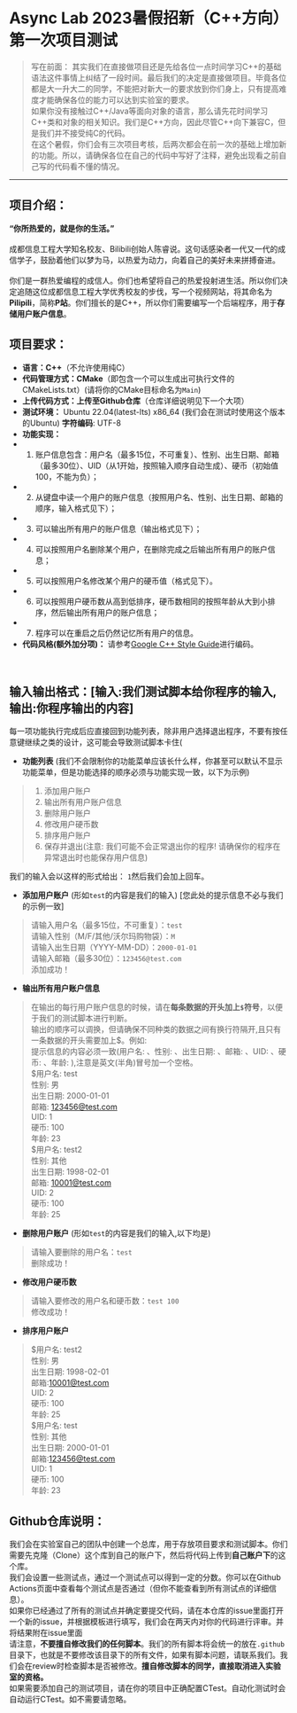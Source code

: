 # Async Lab 2023暑假招新（C++方向）第一次项目测试
> 写在前面：
> 其实我们在直接做项目还是先给各位一点时间学习C++的基础语法这件事情上纠结了一段时间。最后我们的决定是直接做项目。毕竟各位都是大一升大二的同学，不能把对新大一的要求放到你们身上，只有提高难度才能确保各位的能力可以达到实验室的要求。<br>
> 如果你没有接触过C++/Java等面向对象的语言，那么请先花时间学习C++类和对象的相关知识。我们是C++方向，因此尽管C++向下兼容C，但是我们并不接受纯C的代码。<br>
> 在这个暑假，你们会有三次项目考核，后两次都会在前一次的基础上增加新的功能。所以，请确保各位在自己的代码中写好了注释，避免出现看之前自己写的代码看不懂的情况。
***
## 项目介绍：
**“你所热爱的，就是你的生活。”**<br><br>
成都信息工程大学知名校友、Bilibili创始人陈睿说。这句话感染者一代又一代的成信学子，鼓励着他们以梦为马，以热爱为动力，向着自己的美好未来拼搏奋进。<br><br>
你们是一群热爱编程的成信人。你们也希望将自己的热爱投射进生活。所以你们决定追随这位成都信息工程大学优秀校友的步伐，写一个视频网站，将其命名为**Pilipili**，简称**P站**。你们擅长的是C++，所以你们需要编写一个后端程序，用于**存储用户账户信息**。

## 项目要求：
- **语言：C++**（不允许使用纯C）
- **代码管理方式：CMake**（即包含一个可以生成出可执行文件的CMakeLists.txt）(请将你的CMake目标命名为`Main`)  
- **上传代码方式：上传至Github仓库**（仓库详细说明见下一个大项）
- **测试环境：** Ubuntu 22.04(latest-lts) x86_64 (我们会在测试时使用这个版本的Ubuntu)  **字符编码**: UTF-8
- **功能实现：**
- 1. 账户信息包含：用户名（最多15位，不可重复）、性别、出生日期、邮箱（最多30位）、UID（从1开始，按照输入顺序自动生成）、硬币（初始值100，不能为负）；
- 2. 从键盘中读一个用户的账户信息（按照用户名、性别、出生日期、邮箱的顺序，输入格式见下）；
- 3. 可以输出所有用户的账户信息（输出格式见下）；
- 4. 可以按照用户名删除某个用户，在删除完成之后输出所有用户的账户信息；
- 5. 可以按照用户名修改某个用户的硬币值（格式见下）。
- 6. 可以按照用户硬币数从高到低排序，硬币数相同的按照年龄从大到小排序，然后输出所有用户的账户信息；
- 7. 程序可以在重启之后仍然记忆所有用户的信息。
- **代码风格(额外加分项)：** 请参考[Google C++ Style Guide](https://google.github.io/styleguide/cppguide.html)进行编码。  

<br>  

## 输入输出格式：[输入:我们测试脚本给你程序的输入,输出:你程序输出的内容] <BR>
每一项功能执行完成后应直接回到功能列表，除非用户选择退出程序，不要有按任意键继续之类的设计，这可能会导致测试脚本卡住( <br>
- **功能列表**  (我们不会限制你的功能菜单应该长什么样，你甚至可以默认不显示功能菜单，但是功能选择的顺序必须与功能实现一致，以下为示例)
> 1. 添加用户账户
> 2. 输出所有用户账户信息
> 3. 删除用户账户
> 4. 修改用户硬币数
> 5. 排序用户账户
> 6. 保存并退出(注意: 我们可能不会正常退出你的程序! 请确保你的程序在异常退出时也能保存用户信息) <br> 

  我们的输入会以这样的形式给出： `1`然后我们会加上回车。
- **添加用户账户** (形如`test`的内容是我们的输入) [您此处的提示信息不必与我们的示例一致]
> 请输入用户名（最多15位，不可重复）：`test`<br>
> 请输入性别（M/F/其他/沃尔玛购物袋）：`M`<br>
> 请输入出生日期（YYYY-MM-DD）：`2000-01-01`<br>
> 请输入邮箱（最多30位）：`123456@test.com`<br>
> 添加成功！<br>
- **输出所有用户账户信息**
> 在输出的每行用户账户信息的时候，请在**每条数据的开头加上`$`符号**，以便于我们的测试脚本进行判断。<br>
> 输出的顺序可以调换，但请确保不同种类的数据之间有换行符隔开,且只有一条数据的开头需要加上$。例如:<br>
> 提示信息的内容必须一致(用户名: 、性别: 、出生日期: 、邮箱: 、UID: 、硬币: 、年龄: ),注意是英文(半角)冒号加一个空格。<br>
> $用户名: test<br> 性别: 男<br> 出生日期: 2000-01-01<br> 邮箱: 123456@test.com<br> UID: 1<br> 硬币: 100<br> 年龄: 23<br>
> $用户名: test2<br> 性别: 其他<br> 出生日期: 1998-02-01<br> 邮箱: 10001@test.com<br> UID: 2<br> 硬币: 100<br> 年龄: 25<br>
- **删除用户账户** (形如`test`的内容是我们的输入,以下均是)
> 请输入要删除的用户名：`test`<br>
> 删除成功！<br>
- **修改用户硬币数** 
> 请输入要修改的用户名和硬币数：`test 100`<br>
> 修改成功！<br>
- **排序用户账户**
> $用户名: test2<br> 性别: 男<br> 出生日期: 1998-02-01<br> 邮箱:10001@test.com<br> UID: 2<br> 硬币: 100<br> 年龄: 25<br>
> $用户名: test<br> 性别: 其他<br> 出生日期: 2000-01-01<br> 邮箱:123456@test.com<br> UID: 1<br> 硬币: 100<br> 年龄: 23<br>


## Github仓库说明：
我们会在实验室自己的团队中创建一个总库，用于存放项目要求和测试脚本。你们需要先克隆（Clone）这个库到自己的账户下，然后将代码上传到**自己账户下**的这个库。<br>
我们会设置一些测试点，通过一个测试点可以得到一定的分数。你可以在Github Actions页面中查看每个测试点是否通过（但你不能查看到所有测试点的详细信息）。<br>
如果你已经通过了所有的测试点并确定要提交代码，请在本仓库的issue里面打开一个新的issue，并根据模板进行填写，我们会在两天内对你的代码进行评审。并将结果附在issue里面 <br> 
请注意，**不要擅自修改我们的任何脚本**。我们的所有脚本将会统一的放在`.github`目录下，也就是不要修改该目录下的所有文件，如果有脚本问题，请联系我们。我们会在review时检查脚本是否被修改。**擅自修改脚本的同学，直接取消进入实验室的资格。**  
如果需要添加自己的测试项目，请在你的项目中正确配置CTest。自动化测试时会自动运行CTest。如不需要请忽略。  
